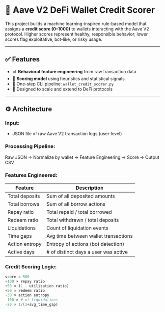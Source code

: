 # 🏦 Aave V2 DeFi Wallet Credit Scorer

This project builds a machine learning-inspired rule-based model that assigns a **credit score (0–1000)** to wallets interacting with the Aave V2 protocol. Higher scores represent healthy, responsible behavior; lower scores flag exploitative, bot-like, or risky usage.

---

## ✅ Features

- 📊 **Behavioral feature engineering** from raw transaction data
- 🧠 **Scoring model** using heuristics and statistical signals
- 🧼 One-step CLI pipeline: `wallet_credit_scorer.py`
- 📁 Designed to scale and extend to DeFi protocols

---

## ⚙️ Architecture

### Input:
- JSON file of raw Aave V2 transaction logs (user-level)

### Processing Pipeline:
Raw JSON → Normalize by wallet → Feature Engineering → Score → Output CSV


### Features Engineered:
| Feature             | Description                                  |
|---------------------|----------------------------------------------|
| Total deposits      | Sum of all deposited amounts                 |
| Total borrows       | Sum of all borrow actions                    |
| Repay ratio         | Total repaid / total borrowed                |
| Redeem ratio        | Total withdrawn / total deposits             |
| Liquidations        | Count of liquidation events                  |
| Time gaps           | Avg time between wallet transactions         |
| Action entropy      | Entropy of actions (bot detection)           |
| Active days         | # of distinct days a user was active         |

### Credit Scoring Logic:

```python
score = 500
+100 × repay ratio
+50 × (1 - utilization ratio)
+50 × redeem ratio
+30 × action entropy
-100 × # of liquidations
-20 × 1/(1+avg_time_gap)
